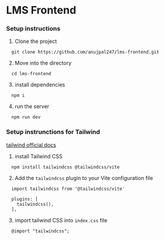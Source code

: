 # LMS Frontend

### Setup instructions

1. Clone the project

```
  git clone https://github.com/anujpal247/lms-frontend.git
```

2. Move into the directory

```
  cd lms-frontend
```

3. install dependencies

```
  npm i
```

4. run the server

```
  npm run dev
```

### Setup instrunctions for Tailwind

[tailwind official docs](https://tailwindcss.com/docs/installation/using-vite)

1. install Tailwind CSS

```
  npm install tailwindcss @tailwindcss/vite
```

2. Add the `tailwindcss` plugin to your Vite configuration file

```
  import tailwindcss from '@tailwindcss/vite'

  plugins: [
    tailwindcss(),
  ],
```

3. import tailwind CSS into `index.css` file

```
  @import "tailwindcss";
```